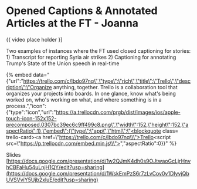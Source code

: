 # Opened Captions & Annotated Articles at the FT - Joanna

{{ video place holder }\]

Two examples of instances where the FT used closed captioning for stories: 1\) Transcript for reporting Syria air strikes 2\) Captioning for annotating Trump's State of the Union speech in real-time

{% embed data="{\"url\":\"https://trello.com/c/lbdo97nq\",\"type\":\"rich\",\"title\":\"Trello\",\"description\":\"Organize anything, together. Trello is a collaboration tool that organizes your projects into boards. In one glance, know what\'s being worked on, who\'s working on what, and where something is in a process.\",\"icon\":{\"type\":\"icon\",\"url\":\"https://a.trellocdn.com/prgb/dist/images/ios/apple-touch-icon-152x152-precomposed.0307bc39ec6c9ff499c8.png\",\"width\":152,\"height\":152,\"aspectRatio\":1},\"embed\":{\"type\":\"app\",\"html\":\"<blockquote class= trello-card><a href=\\\"https://trello.com/c/lbdo97nq\\\">Trello</a></blockquote><script src=\\\"https://p.trellocdn.com/embed.min.js\\\"></script>\",\"aspectRatio\":0}}" %}

Slides [https://docs.google.com/presentation/d/1w2QJmK4dh0s9OJtwaoGcLjrHnvhCBFaHu54uLnjH1QY/edit?usp=sharing](https://docs.google.com/presentation/d/1WskEmPzS6r7zLvCov0v1DIyvjQbUVSVviY5Ujb2xluE/edit?usp=sharing)

